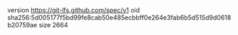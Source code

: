 version https://git-lfs.github.com/spec/v1
oid sha256:5d005177f5bd99fe8cab50e485ecbbff0e264e3fab6b5d515d9d0618b20759ae
size 2664
